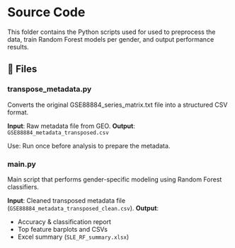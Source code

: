 # Source Code

This folder contains the Python scripts used for used to preprocess the data,
train Random Forest models per gender, and output performance results.

## 📄 Files

### transpose_metadata.py
Converts the original GSE88884_series_matrix.txt file into a structured CSV format.

**Input**: Raw metadata file from GEO.
**Output**: `GSE88884_metadata_transposed.csv`

Use: Run once before analysis to prepare the metadata.

### main.py
Main script that performs gender-specific modeling using Random Forest classifiers.

**Input**: Cleaned transposed metadata file (`GSE88884_metadata_transposed_clean.csv`).
**Output**: 
- Accuracy & classification report
- Top feature barplots and CSVs
- Excel summary (`SLE_RF_summary.xlsx`)
